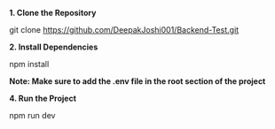 **1. Clone the Repository**

git clone https://github.com/DeepakJoshi001/Backend-Test.git

**2. Install Dependencies**

npm install

**Note: Make sure to add the .env file in the root section of the project**

**4. Run the Project**

npm run dev
